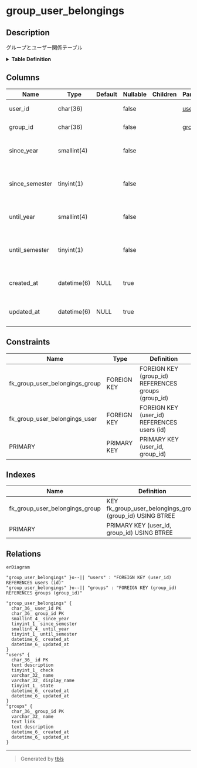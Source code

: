 # group_user_belongings

## Description

グループとユーザー関係テーブル

<details>
<summary><strong>Table Definition</strong></summary>

```sql
CREATE TABLE `group_user_belongings` (
  `user_id` char(36) NOT NULL,
  `group_id` char(36) NOT NULL,
  `since_year` smallint(4) NOT NULL,
  `since_semester` tinyint(1) NOT NULL,
  `until_year` smallint(4) NOT NULL,
  `until_semester` tinyint(1) NOT NULL,
  `created_at` datetime(6) DEFAULT NULL,
  `updated_at` datetime(6) DEFAULT NULL,
  PRIMARY KEY (`user_id`,`group_id`),
  KEY `fk_group_user_belongings_group` (`group_id`),
  CONSTRAINT `fk_group_user_belongings_group` FOREIGN KEY (`group_id`) REFERENCES `groups` (`group_id`) ON DELETE CASCADE ON UPDATE CASCADE,
  CONSTRAINT `fk_group_user_belongings_user` FOREIGN KEY (`user_id`) REFERENCES `users` (`id`) ON DELETE CASCADE ON UPDATE CASCADE
) ENGINE=InnoDB DEFAULT CHARSET=utf8mb3
```

</details>

## Columns

| Name | Type | Default | Nullable | Children | Parents | Comment |
| ---- | ---- | ------- | -------- | -------- | ------- | ------- |
| user_id | char(36) |  | false |  | [users](users.md) | ユーザーUUID |
| group_id | char(36) |  | false |  | [groups](groups.md) | グループUUID |
| since_year | smallint(4) |  | false |  |  | ユーザー所属開始年 |
| since_semester | tinyint(1) |  | false |  |  | ユーザー所属開始学期(0:前期 1:後期) |
| until_year | smallint(4) |  | false |  |  | ユーザー所属終了年 |
| until_semester | tinyint(1) |  | false |  |  | ユーザー所属終了学期(0:前期 1:後期) |
| created_at | datetime(6) | NULL | true |  |  | 関係テーブル作成日時 |
| updated_at | datetime(6) | NULL | true |  |  | 関係テーブル更新日時 |

## Constraints

| Name | Type | Definition |
| ---- | ---- | ---------- |
| fk_group_user_belongings_group | FOREIGN KEY | FOREIGN KEY (group_id) REFERENCES groups (group_id) |
| fk_group_user_belongings_user | FOREIGN KEY | FOREIGN KEY (user_id) REFERENCES users (id) |
| PRIMARY | PRIMARY KEY | PRIMARY KEY (user_id, group_id) |

## Indexes

| Name | Definition |
| ---- | ---------- |
| fk_group_user_belongings_group | KEY fk_group_user_belongings_group (group_id) USING BTREE |
| PRIMARY | PRIMARY KEY (user_id, group_id) USING BTREE |

## Relations

```mermaid
erDiagram

"group_user_belongings" }o--|| "users" : "FOREIGN KEY (user_id) REFERENCES users (id)"
"group_user_belongings" }o--|| "groups" : "FOREIGN KEY (group_id) REFERENCES groups (group_id)"

"group_user_belongings" {
  char_36_ user_id PK
  char_36_ group_id PK
  smallint_4_ since_year
  tinyint_1_ since_semester
  smallint_4_ until_year
  tinyint_1_ until_semester
  datetime_6_ created_at
  datetime_6_ updated_at
}
"users" {
  char_36_ id PK
  text description
  tinyint_1_ check
  varchar_32_ name
  varchar_32_ display_name
  tinyint_1_ state
  datetime_6_ created_at
  datetime_6_ updated_at
}
"groups" {
  char_36_ group_id PK
  varchar_32_ name
  text link
  text description
  datetime_6_ created_at
  datetime_6_ updated_at
}
```

---

> Generated by [tbls](https://github.com/k1LoW/tbls)
